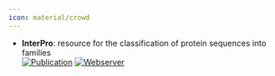 ```yaml
---
icon: material/crowd
---
```


- **InterPro**: resource for the classification of protein sequences into families  
	[![Publication](https://img.shields.io/badge/Publication-Citations:3-blue?style=for-the-badge&logo=bookstack)](https://doi.org/10.1093/nar%2Fgkae1082) [![Webserver](https://img.shields.io/badge/Webserver-online-brightgreen?style=for-the-badge&logo=cachet&logoColor=65FF8F)](https://www.ebi.ac.uk/interpro) 
